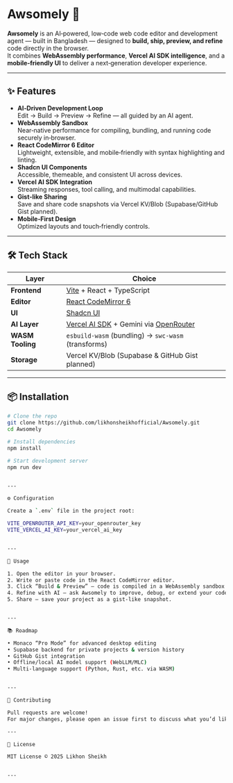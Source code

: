 
# Awsomely 🚀

**Awsomely** is an AI‑powered, low‑code web code editor and development agent — built in Bangladesh — designed to **build, ship, preview, and refine** code directly in the browser.  
It combines **WebAssembly performance**, **Vercel AI SDK intelligence**, and a **mobile‑friendly UI** to deliver a next‑generation developer experience.

---

## ✨ Features

- **AI‑Driven Development Loop**  
  Edit → Build → Preview → Refine — all guided by an AI agent.
- **WebAssembly Sandbox**  
  Near‑native performance for compiling, bundling, and running code securely in‑browser.
- **React CodeMirror 6 Editor**  
  Lightweight, extensible, and mobile‑friendly with syntax highlighting and linting.
- **Shadcn UI Components**  
  Accessible, themeable, and consistent UI across devices.
- **Vercel AI SDK Integration**  
  Streaming responses, tool calling, and multimodal capabilities.
- **Gist‑like Sharing**  
  Save and share code snapshots via Vercel KV/Blob (Supabase/GitHub Gist planned).
- **Mobile‑First Design**  
  Optimized layouts and touch‑friendly controls.

---

## 🛠 Tech Stack

| Layer            | Choice |
|------------------|--------|
| **Frontend**     | [Vite](https://vitejs.dev/) + React + TypeScript |
| **Editor**       | [React CodeMirror 6](https://codemirror.net/) |
| **UI**           | [Shadcn UI](https://ui.shadcn.com/) |
| **AI Layer**     | [Vercel AI SDK](https://sdk.vercel.ai/) + Gemini via [OpenRouter](https://openrouter.ai/) |
| **WASM Tooling** | `esbuild-wasm` (bundling) → `swc-wasm` (transforms) |
| **Storage**      | Vercel KV/Blob (Supabase & GitHub Gist planned) |

---

## 📦 Installation

```bash
# Clone the repo
git clone https://github.com/likhonsheikhofficial/Awsomely.git
cd Awsomely

# Install dependencies
npm install

# Start development server
npm run dev


---

⚙️ Configuration

Create a `.env` file in the project root:

VITE_OPENROUTER_API_KEY=your_openrouter_key
VITE_VERCEL_AI_KEY=your_vercel_ai_key


---

🚀 Usage

1. Open the editor in your browser.
2. Write or paste code in the React CodeMirror editor.
3. Click “Build & Preview” — code is compiled in a WebAssembly sandbox.
4. Refine with AI — ask Awsomely to improve, debug, or extend your code.
5. Share — save your project as a gist-like snapshot.


---

📚 Roadmap

• Monaco “Pro Mode” for advanced desktop editing
• Supabase backend for private projects & version history
• GitHub Gist integration
• Offline/local AI model support (WebLLM/MLC)
• Multi‑language support (Python, Rust, etc. via WASM)


---

🤝 Contributing

Pull requests are welcome!
For major changes, please open an issue first to discuss what you’d like to change.

---

📄 License

MIT License © 2025 Likhon Sheikh


---

